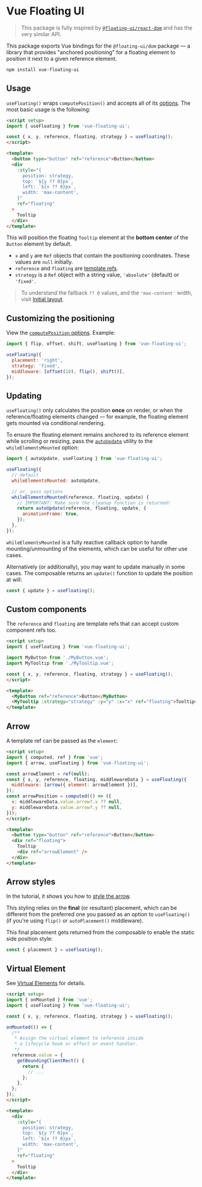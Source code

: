 # Vue Floating UI

> This package is fully inspired by [`@floating-ui/react-dom`](https://floating-ui.com/docs/react-dom) and has the very similar API.

This package exports Vue bindings for the `@floating-ui/dom` package — a library that provides "anchored positioning" for a floating element to position it next to a given reference element.

```sh
npm install vue-floating-ui
```

## Usage

`useFloating()` wraps `computePosition()` and accepts all of its [options](https://floating-ui.com/docs/computeposition#options). The most basic usage is the following:

<!-- prettier-ignore -->
```html
<script setup>
import { useFloating } from 'vue-floating-ui';

const { x, y, reference, floating, strategy } = useFloating();
</script>

<template>
  <button type="button" ref="reference">Button</button>
  <div
    :style="{
      position: strategy,
      top: `${y ?? 0}px`,
      left: `${x ?? 0}px`,
      width: 'max-content',
    }"
    ref="floating"
  >
    Tooltip
  </div>
</template>
```

This will position the floating `Tooltip` element at the **bottom center** of the `Button` element by default.

- `x` and `y` are `Ref` objects that contain the positioning coordinates. These values are `null` initially.
- `reference` and `floating` are [template refs](https://vuejs.org/guide/essentials/template-refs.html).
- `strategy` is a `Ref` object with a string value, `'absolute'` (default) or `'fixed'`.

> To understand the fallback `?? 0` values, and the `'max-content'` width, visit [Initial layout](https://floating-ui.com/docs/computePosition#initial-layout).

## Customizing the positioning

View the [`computePosition` options](https://floating-ui.com/docs/computePosition#options). Example:

```js
import { flip, offset, shift, useFloating } from 'vue-floating-ui';

useFloating({
  placement: 'right',
  strategy: 'fixed',
  middleware: [offset(10), flip(), shift()],
});
```

## Updating

`useFloating()` only calculates the position **once** on render, or when the reference/floating elements changed — for example, the floating element gets mounted via conditional rendering.

To ensure the floating element remains anchored to its reference element while scrolling or resizing, pass the [`autoUpdate`](https://floating-ui.com/docs/autoUpdate) utility to the `whileElementsMounted` option:

```js
import { autoUpdate, useFloating } from 'vue-floating-ui';

useFloating({
  // default
  whileElementsMounted: autoUpdate,

  // or, pass options
  whileElementsMounted(reference, floating, update) {
    // IMPORTANT: Make sure the cleanup function is returned!
    return autoUpdate(reference, floating, update, {
      animationFrame: true,
    });
  },
});
```

`whileElementsMounted` is a fully reactive callback option to handle mounting/unmounting of the elements, which can be useful for other use cases.

Alternatively (or additionally), you may want to update manually in some cases. The composable returns an `update()` function to update the position at will:

```js
const { update } = useFloating();
```

## Custom components

The `reference` and `floating` are template refs that can accept custom component refs too.

<!-- prettier-ignore -->
```html
<script setup>
import { useFloating } from 'vue-floating-ui';

import MyButton from './MyButton.vue';
import MyTooltip from './MyTooltip.vue';

const { x, y, reference, floating, strategy } = useFloating();
</script>

<template>
  <MyButton ref="reference">Button</MyButton>
  <MyTooltip :strategy="strategy" :y="y" :x="x" ref="floating">Tooltip</MyTooltip>
</template>
```

## Arrow

A template ref can be passed as the `element`:

<!-- prettier-ignore -->
```html
<script setup>
import { computed, ref } from 'vue';
import { arrow, useFloating } from 'vue-floating-ui';

const arrowElement = ref(null);
const { x, y, reference, floating, middlewareData } = useFloating({
  middleware: [arrow({ element: arrowElement })],
});
const arrowPosition = computed(() => ({
  x: middlewareData.value.arrow?.x ?? null,
  y: middlewareData.value.arrow?.y ?? null,
}));
</script>

<template>
  <button type="button" ref="reference">Button</button>
  <div ref="floating">
    Tooltip
    <div ref="arrowElement" />
  </div>
</template>
```

## Arrow styles

In the tutorial, it shows you how to [style the arrow](https://floating-ui.com/docs/tutorial#arrow-middleware).

This styling relies on the **final** (or resultant) placement, which can be different from the preferred one you passed as an option to `useFloating()` (if you're using `flip()` or `autoPlacement()` middleware).

This final placement gets returned from the composable to enable the static side position style:

```js
const { placement } = useFloating();
```

## Virtual Element

See [Virtual Elements](https://floating-ui.com/docs/virtual-elements) for details.

<!-- prettier-ignore -->
```html
<script setup>
import { onMounted } from 'vue';
import { useFloating } from 'vue-floating-ui';

const { x, y, reference, floating, strategy } = useFloating();

onMounted(() => {
  /**
   * Assign the virtual element to reference inside
   * a lifecycle hook or effect or event handler.
   */
  reference.value = {
    getBoundingClientRect() {
      return {
        // ...
      };
    },
  };
});
</script>

<template>
  <div
    :style="{
      position: strategy,
      top: `${y ?? 0}px`,
      left: `${x ?? 0}px`,
      width: 'max-content',
    }"
    ref="floating"
  >
    Tooltip
  </div>
</template>
```
